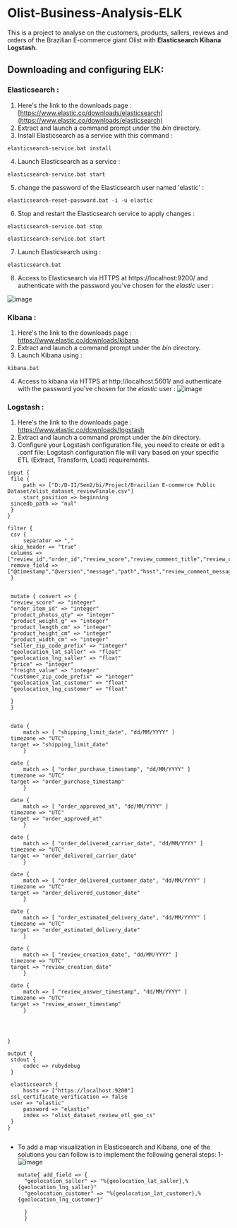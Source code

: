 # Olist-Business-Analysis-ELK
This is a project to analyse on the customers, products, sallers, reviews and orders of the Brazilian E-commerce giant Olist with **Elasticsearch** **Kibana** **Logstash**.

## Downloading and configuring ELK:

### Elasticsearch :
1.  Here's the link to the downloads page : [https://www.elastic.co/downloads/elasticsearch](https://www.elastic.co/downloads/elasticsearch)
2.  Extract and launch a command prompt under the *bin* directory.
3.  Install Elasticsearch as a service with this command :
```
elasticsearch-service.bat install
```
4.  Launch Elasticsearch as a service :
 
```
elasticsearch-service.bat start
```


5.   change the password of the Elasticsearch user named 'elastic' :
   ```
   elasticsearch-reset-password.bat -i -u elastic
   ```

6.   Stop and restart the Elasticsearch service to apply changes :
   ```
elasticsearch-service.bat stop
```
   
```
elasticsearch-service.bat start
```

7.   Launch Elasticsearch using :
   ```
elasticsearch.bat
```

8.   Access to Elasticsearch via HTTPS at https://localhost:9200/ and authenticate with the password you've chosen for the *elastic* user :

   ![image](https://github.com/Eya-Jemal/Olist-Business-Analysis/assets/62604009/bf66a33a-f332-47ab-b43e-d92e65f609ee)
 
   
### Kibana :
1.  Here's the link to the downloads page : https://www.elastic.co/downloads/kibana
2.  Extract and launch a command prompt under the *bin* directory.
3.  Launch Kibana using :
   ```
kibana.bat
```
4.  Access to kibana via HTTPS at http://localhost:5601/ and authenticate with the password you've chosen for the *elastic* user :
   ![image](https://github.com/Eya-Jemal/Olist-Business-Analysis/assets/62604009/cdaf31ed-51fb-4582-9d48-3159e64aa58f)

### Logstash :
1.  Here's the link to the downloads page : https://www.elastic.co/downloads/logstash
2.  Extract and launch a command prompt under the *bin* directory.
3.  Configure your Logstash configuration file, you need to create or edit a .conf file:
    Logstash configuration file will vary based on your specific ETL (Extract, Transform, Load) requirements.
   ```
input {
    file {
        path => ["D:/D-II/Sem2/bi/Project/Brazilian E-commerce Public Dataset/olist_dataset_reviewFinale.csv"]
        start_position => beginning
	sincedb_path => "nul"
    }
}

filter {
    csv {
        separator => ","
	skip_header => "true"
	columns => ["review_id","order_id","review_score","review_comment_title","review_comment_message","review_creation_date","review_answer_timestamp","order_item_id","product_id","product_category_name","product_name_lenght","product_description_lenght","product_photos_qty","product_weight_g","product_length_cm","product_height_cm","product_width_cm","product_category_name_english","seller_id","seller_zip_code_prefix","geolocation_lat_saller","geolocation_lng_saller","seller_city","seller_state","shipping_limit_date","price","freight_value","customer_id","customer_unique_id","customer_zip_code_prefix","geolocation_lat_customer","geolocation_lng_customer","customer_city","customer_state","order_status","order_purchase_timestamp","order_approved_at","order_delivered_carrier_date","order_delivered_customer_date"]
	remove_field => ["@timestamp","@version","message","path","host","review_comment_message"]
    }


	mutate { convert => {
	"review_score" => "integer"	
	"order_item_id" => "integer"
	"product_photos_qty" => "integer"
	"product_weight_g" => "integer"
	"product_length_cm" => "integer"
	"product_height_cm" => "integer"
	"product_width_cm" => "integer"
	"seller_zip_code_prefix" => "integer"
	"geolocation_lat_saller" => "float"
	"geolocation_lng_saller" => "float"
	"price" => "integer"
	"freight_value" => "integer"
	"customer_zip_code_prefix" => "integer"
	"geolocation_lat_customer" => "float"
	"geolocation_lng_customer" => "float"
	
	}    
	}

	
	date {
        match => [ "shipping_limit_date", "dd/MM/YYYY" ]
	timezone => "UTC"
	target => "shipping_limit_date"
      	}

	date {
        match => [ "order_purchase_timestamp", "dd/MM/YYYY" ]
	timezone => "UTC"
	target => "order_purchase_timestamp"
      	}

	date {
        match => [ "order_approved_at", "dd/MM/YYYY" ]
	timezone => "UTC"
	target => "order_approved_at"
      	}

	date {
        match => [ "order_delivered_carrier_date", "dd/MM/YYYY" ]
	timezone => "UTC"
	target => "order_delivered_carrier_date"
      	}

	date {
        match => [ "order_delivered_customer_date", "dd/MM/YYYY" ]
	timezone => "UTC"
	target => "order_delivered_customer_date"
      	}
	
	date {
        match => [ "order_estimated_delivery_date", "dd/MM/YYYY" ]
	timezone => "UTC"
	target => "order_estimated_delivery_date"
      	}

	date {
        match => [ "review_creation_date", "dd/MM/YYYY" ]
	timezone => "UTC"
	target => "review_creation_date"
      	}

	date {
        match => [ "review_answer_timestamp", "dd/MM/YYYY" ]
	timezone => "UTC"
	target => "review_answer_timestamp"
      	}




}

output {
    stdout {
        codec => rubydebug
    }

    elasticsearch {
        hosts => ["https://localhost:9200"]
	ssl_certificate_verification => false
	user => "elastic"
      	password => "elastic"
        index => "olist_dataset_review_etl_geo_cs"
    }
}


```

+ To add a map visualization in Elasticsearch and Kibana, one of the solutions you can follow is to implement the following general steps:
  1-
  ![image](https://github.com/Eya-Jemal/Olist-Business-Analysis/assets/62604009/fb932ee4-8f4b-4236-8af8-59834cd76cda)

  ```
  mutate{ add_field => {
	"geolocation_saller" => "%{geolocation_lat_saller},%{geolocation_lng_saller}"
	"geolocation_customer" => "%{geolocation_lat_customer},%{geolocation_lng_customer}"

	}		
	}

  ```

